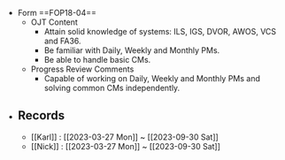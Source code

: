 - Form ==FOP18-04==
	- OJT Content
		- Attain solid knowledge of systems: ILS, IGS, DVOR, AWOS, VCS and FA36.
		- Be familiar with Daily, Weekly and Monthly PMs.
		- Be able to handle basic CMs.
	- Progress Review Comments
		- Capable of working on Daily, Weekly and Monthly PMs and solving common CMs independently.
- ## Records
	- [[Karl]] : [[2023-03-27 Mon]] ~ [[2023-09-30 Sat]]
	- [[Nick]] : [[2023-03-27 Mon]] ~ [[2023-09-30 Sat]]